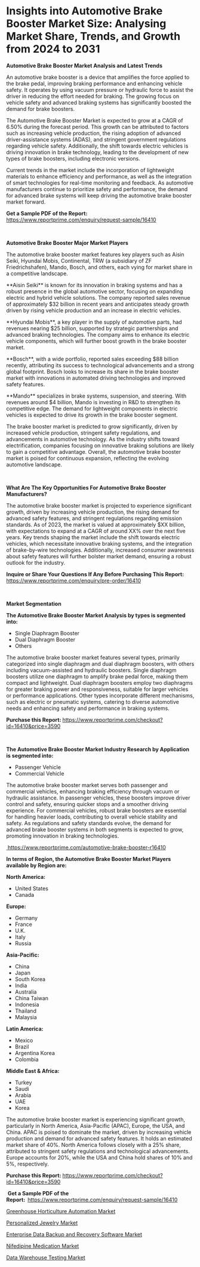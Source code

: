 <p><h1>Insights into Automotive Brake Booster Market Size: Analysing Market Share, Trends, and Growth from 2024 to 2031</h1></p><p><strong>Automotive Brake Booster Market Analysis and Latest Trends</strong></p>
<p><p>An automotive brake booster is a device that amplifies the force applied to the brake pedal, improving braking performance and enhancing vehicle safety. It operates by using vacuum pressure or hydraulic force to assist the driver in reducing the effort needed for braking. The growing focus on vehicle safety and advanced braking systems has significantly boosted the demand for brake boosters.</p><p>The Automotive Brake Booster Market is expected to grow at a CAGR of 6.50% during the forecast period. This growth can be attributed to factors such as increasing vehicle production, the rising adoption of advanced driver-assistance systems (ADAS), and stringent government regulations regarding vehicle safety. Additionally, the shift towards electric vehicles is driving innovation in brake technology, leading to the development of new types of brake boosters, including electronic versions. </p><p>Current trends in the market include the incorporation of lightweight materials to enhance efficiency and performance, as well as the integration of smart technologies for real-time monitoring and feedback. As automotive manufacturers continue to prioritize safety and performance, the demand for advanced brake systems will keep driving the automotive brake booster market forward.</p></p>
<p><strong>Get a Sample PDF of the Report:&nbsp;</strong> <a href="https://www.reportprime.com/enquiry/request-sample/16410?utm_campaign=1848&utm_medium=2&utm_source=Github&utm_content=ia&utm_term=27112024&utm_id=automotive-brake-booster">https://www.reportprime.com/enquiry/request-sample/16410</a></p>
<p>&nbsp;</p>
<p><strong>Automotive Brake Booster Major Market Players</strong></p>
<p><p>The automotive brake booster market features key players such as Aisin Seiki, Hyundai Mobis, Continental, TRW (a subsidiary of ZF Friedrichshafen), Mando, Bosch, and others, each vying for market share in a competitive landscape. </p><p>**Aisin Seiki** is known for its innovation in braking systems and has a robust presence in the global automotive sector, focusing on expanding electric and hybrid vehicle solutions. The company reported sales revenue of approximately $32 billion in recent years and anticipates steady growth driven by rising vehicle production and an increase in electric vehicles.</p><p>**Hyundai Mobis**, a key player in the supply of automotive parts, had revenues nearing $25 billion, supported by strategic partnerships and advanced braking technologies. The company aims to enhance its electric vehicle components, which will further boost growth in the brake booster market.</p><p>**Bosch**, with a wide portfolio, reported sales exceeding $88 billion recently, attributing its success to technological advancements and a strong global footprint. Bosch looks to increase its share in the brake booster market with innovations in automated driving technologies and improved safety features.</p><p>**Mando** specializes in brake systems, suspension, and steering. With revenues around $4 billion, Mando is investing in R&D to strengthen its competitive edge. The demand for lightweight components in electric vehicles is expected to drive its growth in the brake booster segment.</p><p>The brake booster market is predicted to grow significantly, driven by increased vehicle production, stringent safety regulations, and advancements in automotive technology. As the industry shifts toward electrification, companies focusing on innovative braking solutions are likely to gain a competitive advantage. Overall, the automotive brake booster market is poised for continuous expansion, reflecting the evolving automotive landscape.</p></p>
<p>&nbsp;</p>
<p><strong>What Are The Key Opportunities For Automotive Brake Booster Manufacturers?</strong></p>
<p><p>The automotive brake booster market is projected to experience significant growth, driven by increasing vehicle production, the rising demand for advanced safety features, and stringent regulations regarding emission standards. As of 2023, the market is valued at approximately $XX billion, with expectations to expand at a CAGR of around XX% over the next five years. Key trends shaping the market include the shift towards electric vehicles, which necessitate innovative braking systems, and the integration of brake-by-wire technologies. Additionally, increased consumer awareness about safety features will further bolster market demand, ensuring a robust outlook for the industry.</p></p>
<p><strong>Inquire or Share Your Questions If Any Before Purchasing This Report:</strong> <a href="https://www.reportprime.com/enquiry/pre-order/16410?utm_campaign=1848&utm_medium=2&utm_source=Github&utm_content=ia&utm_term=27112024&utm_id=automotive-brake-booster">https://www.reportprime.com/enquiry/pre-order/16410</a></p>
<p>&nbsp;</p>
<p><strong>Market Segmentation</strong></p>
<p><strong>The Automotive Brake Booster Market Analysis by types is segmented into:</strong></p>
<p><ul><li>Single Diaphragm Booster</li><li>Dual Diaphragm Booster</li><li>Others</li></ul></p>
<p><p>The automotive brake booster market features several types, primarily categorized into single diaphragm and dual diaphragm boosters, with others including vacuum-assisted and hydraulic boosters. Single diaphragm boosters utilize one diaphragm to amplify brake pedal force, making them compact and lightweight. Dual diaphragm boosters employ two diaphragms for greater braking power and responsiveness, suitable for larger vehicles or performance applications. Other types incorporate different mechanisms, such as electric or pneumatic systems, catering to diverse automotive needs and enhancing safety and performance in braking systems.</p></p>
<p><strong>Purchase this Report:&nbsp;</strong><a href="https://www.reportprime.com/checkout?id=16410&price=3590&utm_campaign=1848&utm_medium=2&utm_source=Github&utm_content=ia&utm_term=27112024&utm_id=automotive-brake-booster">https://www.reportprime.com/checkout?id=16410&price=3590</a></p>
<p>&nbsp;</p>
<p><strong>The Automotive Brake Booster Market Industry Research by Application is segmented into:</strong></p>
<p><ul><li>Passenger Vehicle</li><li>Commercial Vehicle</li></ul></p>
<p><p>The automotive brake booster market serves both passenger and commercial vehicles, enhancing braking efficiency through vacuum or hydraulic assistance. In passenger vehicles, these boosters improve driver control and safety, ensuring quicker stops and a smoother driving experience. For commercial vehicles, robust brake boosters are essential for handling heavier loads, contributing to overall vehicle stability and safety. As regulations and safety standards evolve, the demand for advanced brake booster systems in both segments is expected to grow, promoting innovation in braking technologies.</p></p>
<p><a href="https://www.reportprime.com/automotive-brake-booster-r16410?utm_campaign=1848&utm_medium=2&utm_source=Github&utm_content=ia&utm_term=27112024&utm_id=automotive-brake-booster">&nbsp;https://www.reportprime.com/automotive-brake-booster-r16410</a></p>
<p><strong>In terms of Region, the Automotive Brake Booster Market Players available by Region are:</strong></p>
<p>
    <p> <strong> North America: </strong>
        <ul>
            <li>United States</li>
            <li>Canada</li>
        </ul>
        </p> 
    <p> <strong> Europe: </strong>
        <ul>
            <li>Germany</li>
            <li>France</li>
            <li>U.K.</li>
            <li>Italy</li>
            <li>Russia</li>
        </ul>
        </p> 
    <p> <strong> Asia-Pacific: </strong>
        <ul>
            <li>China</li>
            <li>Japan</li>
            <li>South Korea</li>
            <li>India</li>
            <li>Australia</li>
            <li>China Taiwan</li>
            <li>Indonesia</li>
            <li>Thailand</li>
            <li>Malaysia</li>
        </ul>
        </p> 
    <p> <strong> Latin America: </strong>
        <ul>
            <li>Mexico</li>
            <li>Brazil</li>
            <li>Argentina Korea</li>
            <li>Colombia</li>
        </ul>
        </p> 
    <p> <strong> Middle East & Africa: </strong>
        <ul>
            <li>Turkey</li>
            <li>Saudi</li>
            <li>Arabia</li>
            <li>UAE</li>
            <li>Korea</li>
        </ul>
    </p>
    </p>
<p><p>The automotive brake booster market is experiencing significant growth, particularly in North America, Asia-Pacific (APAC), Europe, the USA, and China. APAC is poised to dominate the market, driven by increasing vehicle production and demand for advanced safety features. It holds an estimated market share of 40%. North America follows closely with a 25% share, attributed to stringent safety regulations and technological advancements. Europe accounts for 20%, while the USA and China hold shares of 10% and 5%, respectively.</p></p>
<p><strong>Purchase this Report: </strong><a href="https://www.reportprime.com/checkout?id=16410&price=3590&utm_campaign=1848&utm_medium=2&utm_source=Github&utm_content=ia&utm_term=27112024&utm_id=automotive-brake-booster">https://www.reportprime.com/checkout?id=16410&price=3590</a></p>
<p>&nbsp;<strong>Get a Sample PDF of the Report:&nbsp;&nbsp;</strong><a href="https://www.reportprime.com/enquiry/request-sample/16410?utm_campaign=1848&utm_medium=2&utm_source=Github&utm_content=ia&utm_term=27112024&utm_id=automotive-brake-booster">https://www.reportprime.com/enquiry/request-sample/16410</a></p>
<p><strong></strong></p>
<p><p><a href="https://issuu.com/reportprime-2/docs/greenhouse-horticulture-automation-_de8786d3eadef1?utm_campaign=1848&utm_medium=2&utm_source=Github&utm_content=ia&utm_term=27112024&utm_id=automotive-brake-booster">Greenhouse Horticulture Automation Market</a></p><p><a href="https://www.linkedin.com/pulse/personalized-jewelry-market-size-share-growth-analysis-3ygse?utm_campaign=1848&utm_medium=2&utm_source=Github&utm_content=ia&utm_term=27112024&utm_id=automotive-brake-booster">Personalized Jewelry Market</a></p><p><a href="https://issuu.com/reportprime-2/docs/enterprise-data-backup-and-recovery_a60cacc593cbbb?utm_campaign=1848&utm_medium=2&utm_source=Github&utm_content=ia&utm_term=27112024&utm_id=automotive-brake-booster">Enterprise Data Backup and Recovery Software Market</a></p><p><a href="https://www.linkedin.com/pulse/nifedipine-medication-market-trends-prediction-ofthe-cagr126from-pdtuf?utm_campaign=1848&utm_medium=2&utm_source=Github&utm_content=ia&utm_term=27112024&utm_id=automotive-brake-booster">Nifedipine Medication Market</a></p><p><a href="https://www.linkedin.com/pulse/comprehensive-evaluation-data-warehouse-testing-market-mv3rc?utm_campaign=1848&utm_medium=2&utm_source=Github&utm_content=ia&utm_term=27112024&utm_id=automotive-brake-booster">Data Warehouse Testing Market</a></p></p>